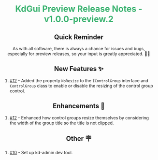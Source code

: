 <h1 align="center" style="color: mediumseagreen;font-weight: bold;">
KdGui Preview Release Notes - v1.0.0-preview.2
</h1>

<h2 align="center" style="font-weight: bold;">Quick Reminder</h2>

<div align="center">

As with all software, there is always a chance for issues and bugs, especially for preview releases, so your input is greatly appreciated. 🙏🏼
</div>

<h2 align="center" style="font-weight: bold;">New Features ✨</h2>

1. [#12](https://github.com/KinsonDigital/KdGui/issues/12) - Added the property `NoResize` to the `IControlGroup` interface and `ControlGroup` class to enable or disable the resizing of the control group control.

<h2 align="center" style="font-weight: bold;">Enhancements 💎</h2>

1. [#12](https://github.com/KinsonDigital/KdGui/issues/12) - Enhanced how control groups resize themselves by considering the width of the group title so the title is not clipped.

<h2 align="center" style="font-weight: bold;">Other 🪧</h2>

1. [#10](https://github.com/KinsonDigital/KdGui/issues/10) - Set up kd-admin dev tool.
